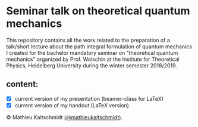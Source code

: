 # Seminar talk on theoretical quantum mechanics

This repository contains all the work related to the preparation of a talk/short lecture about the path integral formulation of quantum mechanics I created for the bachelor mandatory seminar on "theoretical quantum mechanics" organized by Prof. Wolschin at the Institute for Theoretical Physics, Heidelberg University during the winter semester 2018/2019.

## content: 
- [x] current version of my presentation (beamer-class for LaTeX)
- [x] current version of my handout (LaTeX version)

© Mathieu Kaltschmidt [(@mathieukaltschmidt)](https://github.com/mathieukaltschmidt).
